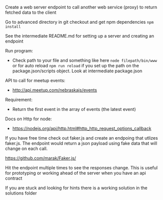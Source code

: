 Create a web server endpoint to call another web service (proxy) to return fetched data to the client

Go to advanced directory in git checkout and get npm dependencies
`npm install`

See the intermediate README.md for setting up a server and creating an endpoint

Run program: 
- Check path to your file and something like here `node filepath/bin/www` or for auto reload `npm run reload` if you set up the path on the package.json/scripts object. Look at intermediate package.json

API to call for meetup events:
- http://api.meetup.com/nebraskajs/events

Requirement:
- Return the first event in the array of events (the latest event)

Docs on Http for node:
- https://nodejs.org/api/http.html#http_http_request_options_callback

If you have free time check out faker.js and create an endpoing that utlizes faker.js. The endpoint would return a json payload using fake data that will change on each call.

https://github.com/marak/Faker.js/

Hit the endpoint multiple times to see the responses change. This is useful for prototyping or working ahead of the server when you have an api contract

If you are stuck and looking for hints there is a working solution in the solutions folder